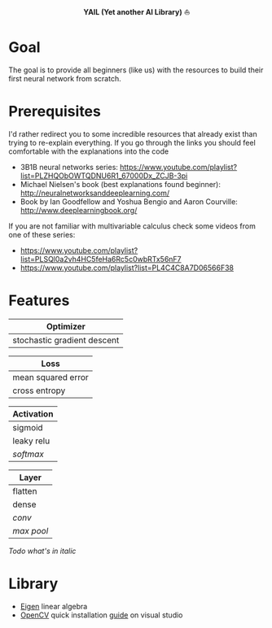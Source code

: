 <p align="center"><b>YAIL (Yet another AI Library)</b> ⛵</p>

# Goal
The goal is to provide all beginners (like us) with the resources to build their first neural network from scratch.

# Prerequisites
I'd rather redirect you to some incredible resources that already exist than trying to re-explain everything. If you go through the links you should feel comfortable with the explanations into the code

- 3B1B neural networks series: https://www.youtube.com/playlist?list=PLZHQObOWTQDNU6R1_67000Dx_ZCJB-3pi  
- Michael Nielsen's book (best explanations found beginner): http://neuralnetworksanddeeplearning.com/
- Book by Ian Goodfellow and Yoshua Bengio and Aaron Courville: http://www.deeplearningbook.org/

If you are not familiar with multivariable calculus check some videos from one of these series:
- https://www.youtube.com/playlist?list=PLSQl0a2vh4HC5feHa6Rc5c0wbRTx56nF7 
- https://www.youtube.com/playlist?list=PL4C4C8A7D06566F38

# Features

| Optimizer     | 
| ------------- |
| stochastic gradient descent |

| Loss     | 
| ------------- |
| mean squared error |
| cross entropy |

| Activation |
| ------------- |
| sigmoid |
| leaky relu |
| *softmax* |

| Layer     | 
| ------------- |
| flatten |
| dense |
| *conv* |
| *max pool* |

*Todo what's in italic*

# Library 
- [Eigen](http://eigen.tuxfamily.org/index.php?title=Main_Page) linear algebra 
- [OpenCV](https://opencv.org/releases.html) quick installation [guide](https://github.com/pascal-canuel/VSOpenCV) on visual studio  


